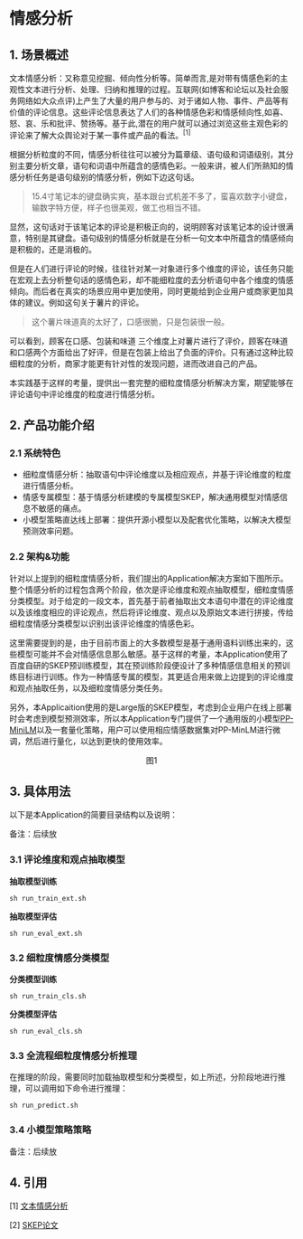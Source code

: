 # 情感分析

## 1. 场景概述

文本情感分析：又称意见挖掘、倾向性分析等。简单而言,是对带有情感色彩的主观性文本进行分析、处理、归纳和推理的过程。互联网(如博客和论坛以及社会服务网络如大众点评)上产生了大量的用户参与的、对于诸如人物、事件、产品等有价值的评论信息。这些评论信息表达了人们的各种情感色彩和情感倾向性,如喜、怒、哀、乐和批评、赞扬等。基于此,潜在的用户就可以通过浏览这些主观色彩的评论来了解大众舆论对于某一事件或产品的看法。$^{[1]}$

根据分析粒度的不同，情感分析往往可以被分为篇章级、语句级和词语级别，其分别主要分析文章，语句和词语中所蕴含的感情色彩。一般来讲，被人们所熟知的情感分析任务是语句级别的情感分析，例如下边这句话。

> 15.4寸笔记本的键盘确实爽，基本跟台式机差不多了，蛮喜欢数字小键盘，输数字特方便，样子也很美观，做工也相当不错。

显然，这句话对于该笔记本的评论是积极正向的，说明顾客对该笔记本的设计很满意，特别是其键盘。语句级别的情感分析就是在分析一句文本中所蕴含的情感倾向是积极的，还是消极的。

但是在人们进行评论的时候，往往针对某一对象进行多个维度的评论，该任务只能在宏观上去分析整句话的感情色彩，却不能细粒度的去分析语句中各个维度的情感倾向。而后者在真实的场景应用中更加使用，同时更能给到企业用户或商家更加具体的建议。例如这句关于薯片的评论。

> 这个薯片味道真的太好了，口感很脆，只是包装很一般。

可以看到，顾客在口感、包装和味道 三个维度上对薯片进行了评价，顾客在味道和口感两个方面给出了好评，但是在包装上给出了负面的评价。只有通过这种比较细粒度的分析，商家才能更有针对性的发现问题，进而改进自己的产品。

本实践基于这样的考量，提供出一套完整的细粒度情感分析解决方案，期望能够在评论语句中评论维度的粒度进行情感分析。

## 2. 产品功能介绍

### 2.1 系统特色

- 细粒度情感分析：抽取语句中评论维度以及相应观点，并基于评论维度的粒度进行情感分析。
- 情感专属模型：基于情感分析建模的专属模型SKEP，解决通用模型对情感信息不敏感的痛点。
- 小模型策略直达线上部署：提供开源小模型以及配套优化策略，以解决大模型预测效率问题。

### 2.2 架构&功能

针对以上提到的细粒度情感分析，我们提出的Application解决方案如下图所示。整个情感分析的过程包含两个阶段，依次是评论维度和观点抽取模型，细粒度情感分类模型。对于给定的一段文本，首先基于前者抽取出文本语句中潜在的评论维度以及该维度相应的评论观点，然后将评论维度、观点以及原始文本进行拼接，传给细粒度情感分类模型以识别出该评论维度的情感色彩。

这里需要提到的是，由于目前市面上的大多数模型是基于通用语料训练出来的，这些模型可能并不会对情感信息那么敏感。基于这样的考量，本Application使用了百度自研的SKEP预训练模型，其在预训练阶段便设计了多种情感信息相关的预训练目标进行训练。作为一种情感专属的模型，其更适合用来做上边提到的评论维度和观点抽取任务，以及细粒度情感分类任务。

另外，本Applicaition使用的是Large版的SKEP模型，考虑到企业用户在线上部署时会考虑到模型预测效率，所以本Application专门提供了一个通用版的小模型[PP-MiniLM](https://github.com/LiuChiachi/PaddleNLP/tree/add-ppminilm/examples/model_compression/PP-MiniLM)以及一套量化策略，用户可以使用相应情感数据集对PP-MinLM进行微调，然后进行量化，以达到更快的使用效率。





<center>图1 </center>



## 3. 具体用法

以下是本Application的简要目录结构以及说明：

备注：后续放

### 3.1 评论维度和观点抽取模型

**抽取模型训练**

```shell
sh run_train_ext.sh
```

**抽取模型评估**

```shell
sh run_eval_ext.sh
```

### 3.2 细粒度情感分类模型

**分类模型训练**

```shell
sh run_train_cls.sh
```

**分类模型评估**

```shell
sh run_eval_cls.sh
```



### 3.3 全流程细粒度情感分析推理

在推理的阶段，需要同时加载抽取模型和分类模型，如上所述，分阶段地进行推理，可以调用如下命令进行推理：

```shell
sh run_predict.sh
```



### 3.4 小模型策略策略

备注：后续放

## 4. 引用

[1]  [文本情感分析](https://baike.baidu.com/item/%E6%96%87%E6%9C%AC%E6%83%85%E6%84%9F%E5%88%86%E6%9E%90/19431243?fr=aladdin)

[2] [SKEP论文](https://aclanthology.org/2020.acl-main.374.pdf)





